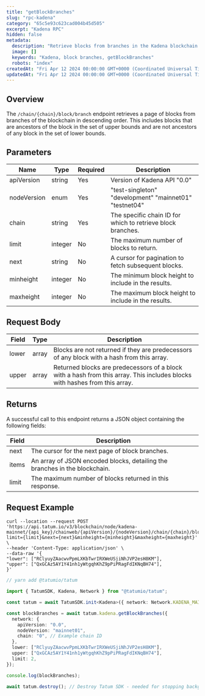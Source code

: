 ```yaml
---
title: "getBlockBranches"
slug: "rpc-kadena"
category: "65c5e93c623cad004b45d505"
excerpt: "Kadena RPC"
hidden: false
metadata:
  description: "Retrieve blocks from branches in the Kadena blockchain."
  image: []
  keywords: "Kadena, block branches, getBlockBranches"
  robots: "index"
createdAt: "Fri Apr 12 2024 00:00:00 GMT+0000 (Coordinated Universal Time)"
updatedAt: "Fri Apr 12 2024 00:00:00 GMT+0000 (Coordinated Universal Time)"
---
```


## Overview

The `/chain/{chain}/block/branch` endpoint retrieves a page of blocks from branches of the blockchain in descending order. This includes blocks that are ancestors of the block in the set of upper bounds and are not ancestors of any block in the set of lower bounds.

## Parameters

| Name        | Type    | Required | Description                                                 |
| ----------- | ------- | -------- | ----------------------------------------------------------- |
| apiVersion  | string  | Yes      | Version of Kadena API "0.0"                                 |
| nodeVersion | enum    | Yes      | "test-singleton" "development" "mainnet01" "testnet04"      |
| chain       | string  | Yes      | The specific chain ID for which to retrieve block branches. |
| limit       | integer | No       | The maximum number of blocks to return.                     |
| next        | string  | No       | A cursor for pagination to fetch subsequent blocks.         |
| minheight   | integer | No       | The minimum block height to include in the results.         |
| maxheight   | integer | No       | The maximum block height to include in the results.         |

## Request Body

| Field | Type  | Description                                                                                                                |
| ----- | ----- | -------------------------------------------------------------------------------------------------------------------------- |
| lower | array | Blocks are not returned if they are predecessors of any block with a hash from this array.                                 |
| upper | array | Returned blocks are predecessors of a block with a hash from this array. This includes blocks with hashes from this array. |

## Returns

A successful call to this endpoint returns a JSON object containing the following fields:

| Field | Description                                                                |
| ----- | -------------------------------------------------------------------------- |
| next  | The cursor for the next page of block branches.                            |
| items | An array of JSON encoded blocks, detailing the branches in the blockchain. |
| limit | The maximum number of blocks returned in this response.                    |

## Request Example

```curl
curl --location --request POST 'https://api.tatum.io/v3/blockchain/node/kadena-mainnet/{api_key}/chainweb/{apiVersion}/{nodeVersion}/chain/{chain}/block/branch?limit={limit}&next={next}&minheight={minheight}&maxheight={maxheight}' \
--header 'Content-Type: application/json' \
--data-raw '{
"lower": ["RClyuyZAacwvPpmLXKbTwrIRXWeUSjiNhJVP2esH8KM"],
"upper": ["QxGCAz5AY1Y41nh1yWtgqhKhZ9pPiPRagFdIKNqBH74"],
}'
```

```typescript
// yarn add @tatumio/tatum

import { TatumSDK, Kadena, Network } from "@tatumio/tatum";

const tatum = await TatumSDK.init<Kadena>({ network: Network.KADENA_MAINNET });

const blockBranches = await tatum.kadena.getBlockBranches({
  network: {
    apiVersion: "0.0",
    nodeVersion: "mainnet01",
    chain: "0", // Example chain ID
  },
  lower: ["RClyuyZAacwvPpmLXKbTwrIRXWeUSjiNhJVP2esH8KM"],
  upper: ["QxGCAz5AY1Y41nh1yWtgqhKhZ9pPiPRagFdIKNqBH74"],
  limit: 2,
});

console.log(blockBranches);

await tatum.destroy(); // Destroy Tatum SDK - needed for stopping background jobs
```
